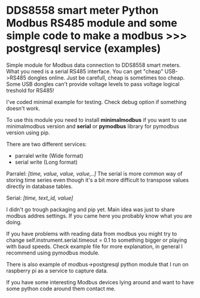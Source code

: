 # DDS8558 smart meter Python Modbus RS485 module and some simple code to make a modbus >>> postgresql service (examples) 


Simple module for Modbus data connection to DDS8558 smart meters. What you need is a serial RS485 interface. You can get "cheap" USB->RS485 dongles online. 
Just be carefull, cheap is sometimes too cheap. Some USB dongles can't provide voltage levels to pass voltage logical treshold
for RS485!

I've coded minimal example for testing. Check debug option if something doesn't work. 


To use this module you need to  install **minimalmodbus** if you want to use minimalmodbus version  and **serial** or **pymodbus**
library for pymodbus version using pip.

There are two different services: 
- parralel write (Wide format)
- serial write (Long format)


Parralel: 
*[time, value, value, value,..]*
The serial is more common way of storing time series even though it's a bit more difficult to transpose values directly in database tables. 

Serial: 
*[time, text_id, value]*

I didn't go trough packaging and pip yet. Main idea was just to share modbus addres settings. 
If you came here you probably know what you are doing. 

If you have problems with reading data from modbus you might try to change self.instrument.serial.timeout = 0.1 to something bigger or playing with  baud speeds. 
Check example file for more explanation, in general I recommend using pymodbus module.

There is also example of modbus->postgresql python module that I run on raspberry pi as a service to capture data.

If you have some interesting Modbus devices lying around and want to have some python code around them contact me.





